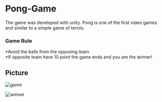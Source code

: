 # Pong-Game
The game was developed with unity.
Pong is one of the first video games and similar to a simple game of tennis.

### Game Rule
*Avoid the balls from the opposing team.<br>
*If opposite team have 10 point the game ends and you are the winner!

## Picture
![game](https://user-images.githubusercontent.com/81179702/128607397-99a54dc2-b9fb-4483-a133-da5baec43542.png)

![winner](https://user-images.githubusercontent.com/81179702/128607404-d2fda278-7307-4601-9735-0eb584a9d9d4.png)
